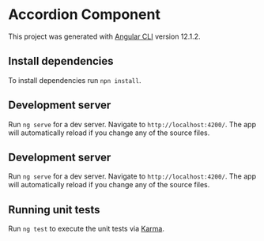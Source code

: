 # Accordion Component

This project was generated with [Angular CLI](https://github.com/angular/angular-cli) version 12.1.2.

## Install dependencies

To install dependencies run `npn install`.

## Development server

Run `ng serve` for a dev server. Navigate to `http://localhost:4200/`. The app will automatically reload if you change any of the source files.

## Development server

Run `ng serve` for a dev server. Navigate to `http://localhost:4200/`. The app will automatically reload if you change any of the source files.

## Running unit tests

Run `ng test` to execute the unit tests via [Karma](https://karma-runner.github.io).
